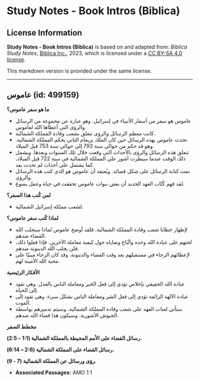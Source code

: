 # Study Notes - Book Intros (Biblica)

## License Information

**Study Notes - Book Intros (Biblica)** is based on and adapted from: _Biblica Study Notes_, [Biblica Inc.](https://www.biblica.com/), 2023, which is licensed under a [CC BY-SA 4.0 license](https://creativecommons.org/licenses/by-sa/4.0/legalcode.en).

This markdown version is provided under the same license.



--------------------------------

## عاموس (id: 499159)

**ما هو سفر عاموس؟**

* عاموس هو سفر من أسفار الأنبياء في إسرائيل. وهو عبارة عن مجموعة من الرسائل والرؤى التي أعطاها الله لعاموس.
* كانت معظم الرسائل والرؤى تتعلق بشعب وقادة المملكة الشمالية.
* تحدث عاموس بهذه الرسائل حين كان الملك يربعام الثاني يحكم المملكة الشمالية. وهو قد حكم من حوالي سنة 793 إلى حوالي سنة 753 قبل الميلاد.
* تتعلق هذه الرسائل والرؤى بالأحداث التي وقعت خلال تلك السنوات وبعدها. ويشمل ذلك الوقت عندما سيطرت أشور على المملكة الشمالية في سنة 722 قبل الميلاد. كما يشتمل على أحداث لم تحدث بعد.
* تمت كتابة الرسائل على شكل قصائد. ويُعتقد أن عاموس هو الذي كتب هذه الرسائل والرؤى.
* لقد فهم كُتّاب العهد الجديد أن بعض نبوات عاموس تحققت في حياة وعمل يسوع.

**لمن كُتب هذا السفر؟**

* لشعب مملكة إسرائيل الشمالية.

**لماذا كُتب سفر عاموس؟**

* لإظهار خطايا شعب وقادة المملكة الشمالية. فلقد أوضح عاموس لماذا سيجلب الله القضاء ضدهم.
* لحثهم على عبادة الله وحده واتِّبَاع وصاياه حول كيفية معاملة الآخرين. فإذا فعلوا ذلك، فلن يجلب الله الدينونة ضدهم.
* لإعطائهم الرجاء في مستقبلهم بعد وقت القضاء والدينونة. وقد كان الرجاء مبنيًا على محبة الله الأمينة لهم.

**الأفكار الرئيسية**

* عبادة الله الحقيقي بإخلاص تؤدي إلى فعل الخير ومعاملة الناس بالعدل. وهي تقود إلى الحياة.
* عبادة الآلهة الزائفة تؤدي إلى فعل الشر ومعاملة الناس بشكل سيء. وهي تقود إلى الموت.
* ستأتي لعنات العهد على شعب وقادة المملكة الشمالية. وسيتم تدميرهم بواسطة الجيوش الأشورية. وسيكون هذا قضاء الله ضدهم.

**مخطط السفر**

**رسائل القضاء على الأمم المحيطة بالمملكة الشمالية (1:1 – 2:5\).**

**رسائل القضاء على المملكة الشمالية (2:6 – 6:14\).**

**رؤى ورسائل عن المملكة الشمالية (7 \- 9\).**

* **Associated Passages:** AMO 1:1

